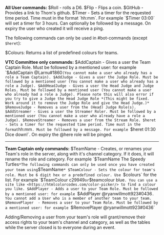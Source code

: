 **All User commands:**
$Roll - rolls a D6.
$Flip - Flips a coin.
$GitHub - Provides a link to Thom's github.
$Timer - Sets a timer for the requested time period. Time must in the format `hh:mm`. For example `$Timer 03:00` will set a timer for 3 hours. Can optionally be followed by a message. On expiry the user who created it will receive a ping.

The following commands can only be used in #bot-commands (except `$heret`):

$Colours: Returns a list of predefined colours for teams.

**VTC Committee only commands:**
$AddCaptain - Gives a user the Team Captain Role. Must be followed by a mentioned user: for example `$AddCaptain @Larnu#1860` (You cannot make a user who already has a role a Team Captain).
$AddJudge - Gives a user the Judge Role. Must be followed by a mentioned user (You cannot make a user who already has a role a Judge).
$AddHeadJudge - Gives a user the Head Judge and Judge Roles. Must be followed by a mentioned user (You cannot make a user who already had a role a Judge). Please note this will also error if you try to give a Judge the Head Judge Role *(This might be fixed. Work around it to remove the Judge Role and give the Head Judge.)*
$RemoveJudge - Removes a user from the (Head) Judge Role(s).
$AddStreamer - Gives a user the Streamer Roler. Must be followed by a mentioned user (You cannot make a user who already have a role a Judge).
$RemoveStreamer - Removes a user from the Stream Role.
$heret - Sets a timer for the requested time period. Time must in the format `hh:mm`. Must be followed by a message. For example `$heret 01:30 Dice down!`. On expiry the @here role will be pinged.

-----

**Team Captain only commands:**
$TeamName - Creates, or renames your Team's role in the server, along with it's channel category. If it does, it will rename the role and category. For example `$TeamName The Speedy Turtles`
*The following commands can only be used once you have created your team using `$TeamName`*
$TeamColour - Sets the colour for team's role. Must be 6 digit hex or a predefined colour. Use `$colours` for the list. For example `$TeamColour c29949` or `$teamcolour blue`. You can use a site like <https://htmlcolorcodes.com/color-picker/> to find a colour you like.
$AddPlayer - Adds a user to your Team Role. Must be followed by a mentioned user: for example `$AddPlayer @ryanwillmott923#0436`. You cannot add a User who is a member of another team to your team.
$RemovePlayer  - Removes a user to your Team Role. Must be followed by a mentioned user: for example `$RemovePlayer @ryanwillmott923#0436`

Adding/Removing a user from your team's role will grant/remove their access rights to your team's channel and category, as well as the tables while the server closed is to everyone during an event.